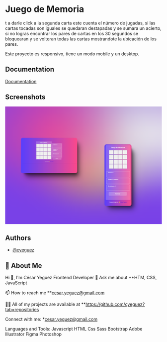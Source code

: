 
# Juego de Memoria 

t a darle click a la segunda carta este cuenta el número de jugadas, si las cartas tocadas son iguales se quedaran destapadas y se sumara un acierto, si no logras encontrar los pares de  cartas en los 30 segundos se bloquearan y se volteran todas las cartas mostrandote la ubicación de los pares.

Este proyecto es responsivo, tiene un modo mobile y un desktop.


## Documentation

[Documentation](https://developer.mozilla.org/es/docs/Learn/HTML/Introduction_to_HTML/Document_and_website_structure)


## Screenshots

![Captura desktop, mobile](./screenshot/capture.png)


## Authors

- [@cyeguez](https://github.com/cyeguez)


## 🚀 About Me
Hi 👋, I'm César Yeguez
Frontend Developer
💬 Ask me about **HTM, CSS, JavaScript

📫 How to reach me **cesar.yeguez@gmail.com

👨‍💻 All of my projects are available at **https://github.com/cyeguez?tab=repositories

  
Connect with me:
*cesar.yeguez@gmail.com

Languages and Tools:
Javascript HTML Css Sass Bootstrap Adobe Illustrator Figma Photoshop

